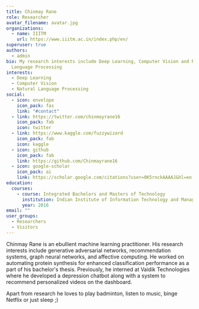 ```yaml
---
title: Chinmay Rane
role: Researcher
avatar_filename: avatar.jpg
organizations:
  - name: IIITM
    url: https://www.iiitm.ac.in/index.php/en/
superuser: true
authors:
  - admin
bio: My research interests include Deep Learning, Computer Vision and Natural
  Language Processing
interests:
  - Deep Learning
  - Computer Vision
  - Natural Language Processing
social:
  - icon: envelope
    icon_pack: fas
    link: "#contact"
  - link: https://twitter.com/chinmayrane16
    icon_pack: fab
    icon: twitter
  - link: https://www.kaggle.com/fuzzywizard
    icon_pack: fab
    icon: kaggle
  - icon: github
    icon_pack: fab
    link: https://github.com/Chinmayrane16
  - icon: google-scholar
    icon_pack: ai
    link: https://scholar.google.com/citations?user=0K5rnckAAAAJ&hl=en
education:
  courses:
    - course: Integrated Bachelors and Masters of Technology
      institution: Indian Institute of Information Technology and Management, Gwalior
      year: 2016
email: ""
user_groups:
  - Researchers
  - Visitors
---
```

Chinmay Rane is an ebullient machine learning practitioner. His research interests include generative adversarial networks, recommendation systems, graph neural networks, and affective computing. He worked on automating protein synthesis for enhanced classification performance as a part of his bachelor's thesis. Previously, he interned at Vaidik Technologies where he developed a depression chatbot along with a system to recommend personalized videos on the dashboard.

Apart from research he loves to play badminton, listen to music, binge Netflix or just sleep ;)